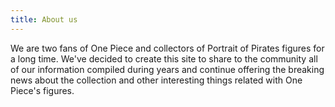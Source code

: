```yaml
---
title: About us
---
```


We are two fans of One Piece and collectors of Portrait of Pirates figures for a long time. We've decided to create this site to share to the community all of our information compiled during years and continue offering the breaking news about the collection and other interesting things related with One Piece's figures. 